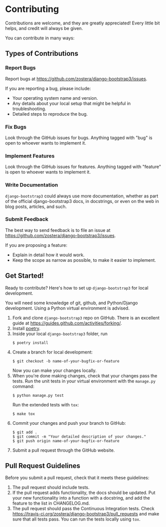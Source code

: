 # Contributing

Contributions are welcome, and they are greatly appreciated! Every
little bit helps, and credit will always be given.

You can contribute in many ways:

## Types of Contributions

### Report Bugs

Report bugs at <https://github.com/zostera/django-bootstrap3/issues>.

If you are reporting a bug, please include:

- Your operating system name and version.
- Any details about your local setup that might be helpful in troubleshooting.
- Detailed steps to reproduce the bug.

### Fix Bugs

Look through the GitHub issues for bugs. Anything tagged with \"bug\" is open to whoever wants to implement it.

### Implement Features

Look through the GitHub issues for features. Anything tagged with \"feature\" is open to whoever wants to implement it.

### Write Documentation

`django-bootstrap3` could always use more documentation, whether as part of the official django-bootstrap3 docs, in docstrings, or even on the web in blog posts, articles, and such.

### Submit Feedback

The best way to send feedback is to file an issue at
<https://github.com/zostera/django-bootstrap3/issues>.

If you are proposing a feature:

- Explain in detail how it would work.
- Keep the scope as narrow as possible, to make it easier to implement.

## Get Started!

Ready to contribute? Here\'s how to set up `django-bootstrap3` for local development.

You will need some knowledge of git, github, and Python/Django development. Using a Python virtual environment is advised.

1. Fork and clone `django-bootstrap3` repo on GitHub. There is an excellent guide at <https://guides.github.com/activities/forking/>.
2. Install [poetry](https://python-poetry.org).
3. Inside your local `django-bootstrap3` folder, run
    ```shell script
    $ poetry install
    ```
4. Create a branch for local development:
    ```shell script
    $ git checkout -b name-of-your-bugfix-or-feature
    ```
    Now you can make your changes locally.
5. When you\'re done making changes, check that your changes pass the tests.
    Run the unit tests in your virtual environment with the `manage.py` command:
    ```shell script
    $ python manage.py test
    ````
    Run the extended tests with `tox`:
    ```shell script
    $ make tox
    ```
6. Commit your changes and push your branch to GitHub:
    ```shell script
    $ git add .
    $ git commit -m "Your detailed description of your changes."
    $ git push origin name-of-your-bugfix-or-feature
    ```
7. Submit a pull request through the GitHub website.

## Pull Request Guidelines

Before you submit a pull request, check that it meets these guidelines:

1. The pull request should include tests.
2. If the pull request adds functionality, the docs should be updated. Put your new functionality into a function with a docstring, and add the feature to the list in CHANGELOG.md.
3. The pull request should pass the Continuous Integration tests. Check <https://travis-ci.org/zostera/django-bootstrap3/pull_requests> and make sure that all tests pass. You can run the tests locally using `tox`.

